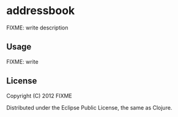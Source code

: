 # addressbook

FIXME: write description

## Usage

FIXME: write

## License

Copyright (C) 2012 FIXME

Distributed under the Eclipse Public License, the same as Clojure.
